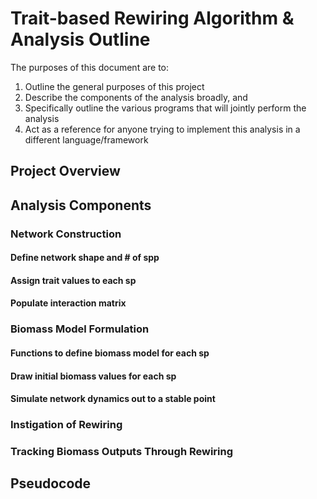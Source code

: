 # Trait-based Rewiring Algorithm & Analysis Outline

The purposes of this document are to:
1. Outline the general purposes of this project
2. Describe the components of the analysis broadly, and
3. Specifically outline the various programs that will jointly perform the analysis
4. Act as a reference for anyone trying to implement this analysis in a different language/framework

## Project Overview

## Analysis Components

### Network Construction

#### Define network shape and # of spp

#### Assign trait values to each sp

#### Populate interaction matrix

### Biomass Model Formulation

#### Functions to define biomass model for each sp

#### Draw initial biomass values for each sp

#### Simulate network dynamics out to a stable point

####  

### Instigation of Rewiring

### Tracking Biomass Outputs Through Rewiring

## Pseudocode
